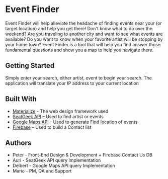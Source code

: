 # Event Finder

Event Finder will help alleviate the headache of finding events near your (or target location) and help you get there!
Don't know what to do over the weekend? Are you traveling to another city and want to see what events are available?
Do you want to know when your favorite artist will be stopping by your home town? Event Finder is a tool that will 
help you find answer those fundamental questions and show you a map to help you navigate there.

## Getting Started

Simply enter your search, either artist, event to begin your search.  The application will translate your IP address to your current location

## Built With
* [Materialize]( https://materializecss.com/getting-started.html) - The web design framework used
* [SeatGeek API]( https://platform.seatgeek.com/) – Used to find artist or events
* [Google Maps API](https://developers.google.com/maps/documentation/) - Used to generate Find location of events
* [Firebase]( https://firebase.google.com/) – Used to build a Contact list

## Authors
* Peter - Front-End Design & Development + Firebase Contact Us DB
* Auri - SeatGeek API query Implementation
* Delbert - Google Maps API query Implementation
* Mario - PM, QA and Support
